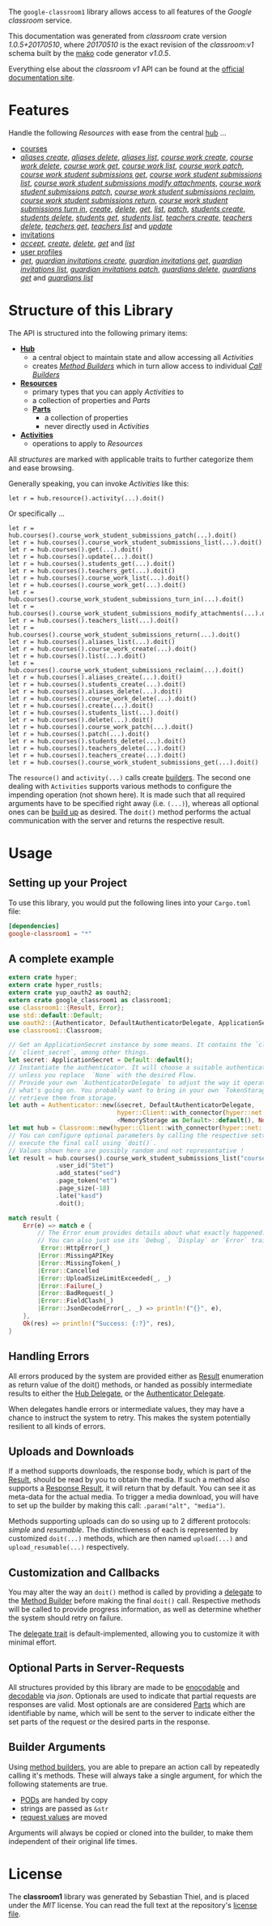 <!---
DO NOT EDIT !
This file was generated automatically from 'src/mako/api/README.md.mako'
DO NOT EDIT !
-->
The `google-classroom1` library allows access to all features of the *Google classroom* service.

This documentation was generated from *classroom* crate version *1.0.5+20170510*, where *20170510* is the exact revision of the *classroom:v1* schema built by the [mako](http://www.makotemplates.org/) code generator *v1.0.5*.

Everything else about the *classroom* *v1* API can be found at the
[official documentation site](https://developers.google.com/classroom/).
# Features

Handle the following *Resources* with ease from the central [hub](https://docs.rs/google-classroom1/1.0.5+20170510/google_classroom1/struct.Classroom.html) ... 

* [courses](https://docs.rs/google-classroom1/1.0.5+20170510/google_classroom1/struct.Course.html)
 * [*aliases create*](https://docs.rs/google-classroom1/1.0.5+20170510/google_classroom1/struct.CourseAliaseCreateCall.html), [*aliases delete*](https://docs.rs/google-classroom1/1.0.5+20170510/google_classroom1/struct.CourseAliaseDeleteCall.html), [*aliases list*](https://docs.rs/google-classroom1/1.0.5+20170510/google_classroom1/struct.CourseAliaseListCall.html), [*course work create*](https://docs.rs/google-classroom1/1.0.5+20170510/google_classroom1/struct.CourseCourseWorkCreateCall.html), [*course work delete*](https://docs.rs/google-classroom1/1.0.5+20170510/google_classroom1/struct.CourseCourseWorkDeleteCall.html), [*course work get*](https://docs.rs/google-classroom1/1.0.5+20170510/google_classroom1/struct.CourseCourseWorkGetCall.html), [*course work list*](https://docs.rs/google-classroom1/1.0.5+20170510/google_classroom1/struct.CourseCourseWorkListCall.html), [*course work patch*](https://docs.rs/google-classroom1/1.0.5+20170510/google_classroom1/struct.CourseCourseWorkPatchCall.html), [*course work student submissions get*](https://docs.rs/google-classroom1/1.0.5+20170510/google_classroom1/struct.CourseCourseWorkStudentSubmissionGetCall.html), [*course work student submissions list*](https://docs.rs/google-classroom1/1.0.5+20170510/google_classroom1/struct.CourseCourseWorkStudentSubmissionListCall.html), [*course work student submissions modify attachments*](https://docs.rs/google-classroom1/1.0.5+20170510/google_classroom1/struct.CourseCourseWorkStudentSubmissionModifyAttachmentCall.html), [*course work student submissions patch*](https://docs.rs/google-classroom1/1.0.5+20170510/google_classroom1/struct.CourseCourseWorkStudentSubmissionPatchCall.html), [*course work student submissions reclaim*](https://docs.rs/google-classroom1/1.0.5+20170510/google_classroom1/struct.CourseCourseWorkStudentSubmissionReclaimCall.html), [*course work student submissions return*](https://docs.rs/google-classroom1/1.0.5+20170510/google_classroom1/struct.CourseCourseWorkStudentSubmissionReturnCall.html), [*course work student submissions turn in*](https://docs.rs/google-classroom1/1.0.5+20170510/google_classroom1/struct.CourseCourseWorkStudentSubmissionTurnInCall.html), [*create*](https://docs.rs/google-classroom1/1.0.5+20170510/google_classroom1/struct.CourseCreateCall.html), [*delete*](https://docs.rs/google-classroom1/1.0.5+20170510/google_classroom1/struct.CourseDeleteCall.html), [*get*](https://docs.rs/google-classroom1/1.0.5+20170510/google_classroom1/struct.CourseGetCall.html), [*list*](https://docs.rs/google-classroom1/1.0.5+20170510/google_classroom1/struct.CourseListCall.html), [*patch*](https://docs.rs/google-classroom1/1.0.5+20170510/google_classroom1/struct.CoursePatchCall.html), [*students create*](https://docs.rs/google-classroom1/1.0.5+20170510/google_classroom1/struct.CourseStudentCreateCall.html), [*students delete*](https://docs.rs/google-classroom1/1.0.5+20170510/google_classroom1/struct.CourseStudentDeleteCall.html), [*students get*](https://docs.rs/google-classroom1/1.0.5+20170510/google_classroom1/struct.CourseStudentGetCall.html), [*students list*](https://docs.rs/google-classroom1/1.0.5+20170510/google_classroom1/struct.CourseStudentListCall.html), [*teachers create*](https://docs.rs/google-classroom1/1.0.5+20170510/google_classroom1/struct.CourseTeacherCreateCall.html), [*teachers delete*](https://docs.rs/google-classroom1/1.0.5+20170510/google_classroom1/struct.CourseTeacherDeleteCall.html), [*teachers get*](https://docs.rs/google-classroom1/1.0.5+20170510/google_classroom1/struct.CourseTeacherGetCall.html), [*teachers list*](https://docs.rs/google-classroom1/1.0.5+20170510/google_classroom1/struct.CourseTeacherListCall.html) and [*update*](https://docs.rs/google-classroom1/1.0.5+20170510/google_classroom1/struct.CourseUpdateCall.html)
* [invitations](https://docs.rs/google-classroom1/1.0.5+20170510/google_classroom1/struct.Invitation.html)
 * [*accept*](https://docs.rs/google-classroom1/1.0.5+20170510/google_classroom1/struct.InvitationAcceptCall.html), [*create*](https://docs.rs/google-classroom1/1.0.5+20170510/google_classroom1/struct.InvitationCreateCall.html), [*delete*](https://docs.rs/google-classroom1/1.0.5+20170510/google_classroom1/struct.InvitationDeleteCall.html), [*get*](https://docs.rs/google-classroom1/1.0.5+20170510/google_classroom1/struct.InvitationGetCall.html) and [*list*](https://docs.rs/google-classroom1/1.0.5+20170510/google_classroom1/struct.InvitationListCall.html)
* [user profiles](https://docs.rs/google-classroom1/1.0.5+20170510/google_classroom1/struct.UserProfile.html)
 * [*get*](https://docs.rs/google-classroom1/1.0.5+20170510/google_classroom1/struct.UserProfileGetCall.html), [*guardian invitations create*](https://docs.rs/google-classroom1/1.0.5+20170510/google_classroom1/struct.UserProfileGuardianInvitationCreateCall.html), [*guardian invitations get*](https://docs.rs/google-classroom1/1.0.5+20170510/google_classroom1/struct.UserProfileGuardianInvitationGetCall.html), [*guardian invitations list*](https://docs.rs/google-classroom1/1.0.5+20170510/google_classroom1/struct.UserProfileGuardianInvitationListCall.html), [*guardian invitations patch*](https://docs.rs/google-classroom1/1.0.5+20170510/google_classroom1/struct.UserProfileGuardianInvitationPatchCall.html), [*guardians delete*](https://docs.rs/google-classroom1/1.0.5+20170510/google_classroom1/struct.UserProfileGuardianDeleteCall.html), [*guardians get*](https://docs.rs/google-classroom1/1.0.5+20170510/google_classroom1/struct.UserProfileGuardianGetCall.html) and [*guardians list*](https://docs.rs/google-classroom1/1.0.5+20170510/google_classroom1/struct.UserProfileGuardianListCall.html)




# Structure of this Library

The API is structured into the following primary items:

* **[Hub](https://docs.rs/google-classroom1/1.0.5+20170510/google_classroom1/struct.Classroom.html)**
    * a central object to maintain state and allow accessing all *Activities*
    * creates [*Method Builders*](https://docs.rs/google-classroom1/1.0.5+20170510/google_classroom1/trait.MethodsBuilder.html) which in turn
      allow access to individual [*Call Builders*](https://docs.rs/google-classroom1/1.0.5+20170510/google_classroom1/trait.CallBuilder.html)
* **[Resources](https://docs.rs/google-classroom1/1.0.5+20170510/google_classroom1/trait.Resource.html)**
    * primary types that you can apply *Activities* to
    * a collection of properties and *Parts*
    * **[Parts](https://docs.rs/google-classroom1/1.0.5+20170510/google_classroom1/trait.Part.html)**
        * a collection of properties
        * never directly used in *Activities*
* **[Activities](https://docs.rs/google-classroom1/1.0.5+20170510/google_classroom1/trait.CallBuilder.html)**
    * operations to apply to *Resources*

All *structures* are marked with applicable traits to further categorize them and ease browsing.

Generally speaking, you can invoke *Activities* like this:

```Rust,ignore
let r = hub.resource().activity(...).doit()
```

Or specifically ...

```ignore
let r = hub.courses().course_work_student_submissions_patch(...).doit()
let r = hub.courses().course_work_student_submissions_list(...).doit()
let r = hub.courses().get(...).doit()
let r = hub.courses().update(...).doit()
let r = hub.courses().students_get(...).doit()
let r = hub.courses().teachers_get(...).doit()
let r = hub.courses().course_work_list(...).doit()
let r = hub.courses().course_work_get(...).doit()
let r = hub.courses().course_work_student_submissions_turn_in(...).doit()
let r = hub.courses().course_work_student_submissions_modify_attachments(...).doit()
let r = hub.courses().teachers_list(...).doit()
let r = hub.courses().course_work_student_submissions_return(...).doit()
let r = hub.courses().aliases_list(...).doit()
let r = hub.courses().course_work_create(...).doit()
let r = hub.courses().list(...).doit()
let r = hub.courses().course_work_student_submissions_reclaim(...).doit()
let r = hub.courses().aliases_create(...).doit()
let r = hub.courses().students_create(...).doit()
let r = hub.courses().aliases_delete(...).doit()
let r = hub.courses().course_work_delete(...).doit()
let r = hub.courses().create(...).doit()
let r = hub.courses().students_list(...).doit()
let r = hub.courses().delete(...).doit()
let r = hub.courses().course_work_patch(...).doit()
let r = hub.courses().patch(...).doit()
let r = hub.courses().students_delete(...).doit()
let r = hub.courses().teachers_delete(...).doit()
let r = hub.courses().teachers_create(...).doit()
let r = hub.courses().course_work_student_submissions_get(...).doit()
```

The `resource()` and `activity(...)` calls create [builders][builder-pattern]. The second one dealing with `Activities` 
supports various methods to configure the impending operation (not shown here). It is made such that all required arguments have to be 
specified right away (i.e. `(...)`), whereas all optional ones can be [build up][builder-pattern] as desired.
The `doit()` method performs the actual communication with the server and returns the respective result.

# Usage

## Setting up your Project

To use this library, you would put the following lines into your `Cargo.toml` file:

```toml
[dependencies]
google-classroom1 = "*"
```

## A complete example

```Rust
extern crate hyper;
extern crate hyper_rustls;
extern crate yup_oauth2 as oauth2;
extern crate google_classroom1 as classroom1;
use classroom1::{Result, Error};
use std::default::Default;
use oauth2::{Authenticator, DefaultAuthenticatorDelegate, ApplicationSecret, MemoryStorage};
use classroom1::Classroom;

// Get an ApplicationSecret instance by some means. It contains the `client_id` and 
// `client_secret`, among other things.
let secret: ApplicationSecret = Default::default();
// Instantiate the authenticator. It will choose a suitable authentication flow for you, 
// unless you replace  `None` with the desired Flow.
// Provide your own `AuthenticatorDelegate` to adjust the way it operates and get feedback about 
// what's going on. You probably want to bring in your own `TokenStorage` to persist tokens and
// retrieve them from storage.
let auth = Authenticator::new(&secret, DefaultAuthenticatorDelegate,
                              hyper::Client::with_connector(hyper::net::HttpsConnector::new(hyper_rustls::TlsClient::new())),
                              <MemoryStorage as Default>::default(), None);
let mut hub = Classroom::new(hyper::Client::with_connector(hyper::net::HttpsConnector::new(hyper_rustls::TlsClient::new())), auth);
// You can configure optional parameters by calling the respective setters at will, and
// execute the final call using `doit()`.
// Values shown here are possibly random and not representative !
let result = hub.courses().course_work_student_submissions_list("courseId", "courseWorkId")
             .user_id("Stet")
             .add_states("sed")
             .page_token("et")
             .page_size(-18)
             .late("kasd")
             .doit();

match result {
    Err(e) => match e {
        // The Error enum provides details about what exactly happened.
        // You can also just use its `Debug`, `Display` or `Error` traits
         Error::HttpError(_)
        |Error::MissingAPIKey
        |Error::MissingToken(_)
        |Error::Cancelled
        |Error::UploadSizeLimitExceeded(_, _)
        |Error::Failure(_)
        |Error::BadRequest(_)
        |Error::FieldClash(_)
        |Error::JsonDecodeError(_, _) => println!("{}", e),
    },
    Ok(res) => println!("Success: {:?}", res),
}

```
## Handling Errors

All errors produced by the system are provided either as [Result](https://docs.rs/google-classroom1/1.0.5+20170510/google_classroom1/enum.Result.html) enumeration as return value of 
the doit() methods, or handed as possibly intermediate results to either the 
[Hub Delegate](https://docs.rs/google-classroom1/1.0.5+20170510/google_classroom1/trait.Delegate.html), or the [Authenticator Delegate](https://docs.rs/yup-oauth2/*/yup_oauth2/trait.AuthenticatorDelegate.html).

When delegates handle errors or intermediate values, they may have a chance to instruct the system to retry. This 
makes the system potentially resilient to all kinds of errors.

## Uploads and Downloads
If a method supports downloads, the response body, which is part of the [Result](https://docs.rs/google-classroom1/1.0.5+20170510/google_classroom1/enum.Result.html), should be
read by you to obtain the media.
If such a method also supports a [Response Result](https://docs.rs/google-classroom1/1.0.5+20170510/google_classroom1/trait.ResponseResult.html), it will return that by default.
You can see it as meta-data for the actual media. To trigger a media download, you will have to set up the builder by making
this call: `.param("alt", "media")`.

Methods supporting uploads can do so using up to 2 different protocols: 
*simple* and *resumable*. The distinctiveness of each is represented by customized 
`doit(...)` methods, which are then named `upload(...)` and `upload_resumable(...)` respectively.

## Customization and Callbacks

You may alter the way an `doit()` method is called by providing a [delegate](https://docs.rs/google-classroom1/1.0.5+20170510/google_classroom1/trait.Delegate.html) to the 
[Method Builder](https://docs.rs/google-classroom1/1.0.5+20170510/google_classroom1/trait.CallBuilder.html) before making the final `doit()` call. 
Respective methods will be called to provide progress information, as well as determine whether the system should 
retry on failure.

The [delegate trait](https://docs.rs/google-classroom1/1.0.5+20170510/google_classroom1/trait.Delegate.html) is default-implemented, allowing you to customize it with minimal effort.

## Optional Parts in Server-Requests

All structures provided by this library are made to be [enocodable](https://docs.rs/google-classroom1/1.0.5+20170510/google_classroom1/trait.RequestValue.html) and 
[decodable](https://docs.rs/google-classroom1/1.0.5+20170510/google_classroom1/trait.ResponseResult.html) via *json*. Optionals are used to indicate that partial requests are responses 
are valid.
Most optionals are are considered [Parts](https://docs.rs/google-classroom1/1.0.5+20170510/google_classroom1/trait.Part.html) which are identifiable by name, which will be sent to 
the server to indicate either the set parts of the request or the desired parts in the response.

## Builder Arguments

Using [method builders](https://docs.rs/google-classroom1/1.0.5+20170510/google_classroom1/trait.CallBuilder.html), you are able to prepare an action call by repeatedly calling it's methods.
These will always take a single argument, for which the following statements are true.

* [PODs][wiki-pod] are handed by copy
* strings are passed as `&str`
* [request values](https://docs.rs/google-classroom1/1.0.5+20170510/google_classroom1/trait.RequestValue.html) are moved

Arguments will always be copied or cloned into the builder, to make them independent of their original life times.

[wiki-pod]: http://en.wikipedia.org/wiki/Plain_old_data_structure
[builder-pattern]: http://en.wikipedia.org/wiki/Builder_pattern
[google-go-api]: https://github.com/google/google-api-go-client

# License
The **classroom1** library was generated by Sebastian Thiel, and is placed 
under the *MIT* license.
You can read the full text at the repository's [license file][repo-license].

[repo-license]: https://github.com/Byron/google-apis-rsblob/master/LICENSE.md
